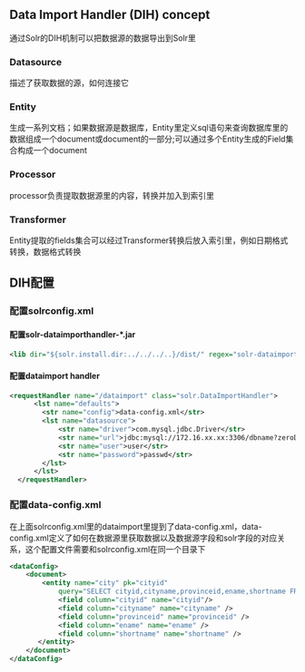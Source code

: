 ## Data Import Handler (DIH) concept
通过Solr的DIH机制可以把数据源的数据导出到Solr里

### Datasource
描述了获取数据的源，如何连接它

### Entity
生成一系列文档；如果数据源是数据库，Entity里定义sql语句来查询数据库里的数据组成一个document或document的一部分;可以通过多个Entity生成的Field集合构成一个document

### Processor
processor负责提取数据源里的内容，转换并加入到索引里

### Transformer
Entity提取的fields集合可以经过Transformer转换后放入索引里，例如日期格式转换，数据格式转换

## DIH配置
### 配置solrconfig.xml
#### 配置solr-dataimporthandler-*.jar
```xml
<lib dir="${solr.install.dir:../../../..}/dist/" regex="solr-dataimporthandler-.*\.jar" />
```
#### 配置dataimport handler
```xml
<requestHandler name="/dataimport" class="solr.DataImportHandler">
      <lst name="defaults">
        <str name="config">data-config.xml</str>
        <lst name="datasource">
            <str name="driver">com.mysql.jdbc.Driver</str>
            <str name="url">jdbc:mysql://172.16.xx.xx:3306/dbname?zeroDateTimeBehavior=convertToNull</str>
            <str name="user">user</str>
            <str name="password">passwd</str>
        </lst>
      </lst>
  </requestHandler>
```

### 配置data-config.xml
在上面solrconfig.xml里的dataimport里提到了data-config.xml，data-config.xml定义了如何在数据源里获取数据以及数据源字段和solr字段的对应关系，这个配置文件需要和solrconfig.xml在同一个目录下

```xml
<dataConfig>
    <document>
        <entity name="city" pk="cityid"
            query="SELECT cityid,cityname,provinceid,ename,shortname FROM city">
            <field column="cityid" name="cityid"/>
            <field column="cityname" name="cityname" />
            <field column="provinceid" name="provinceid" />
            <field column="ename" name="ename" />
            <field column="shortname" name="shortname" />
       </entity>
    </document>
</dataConfig>
```




  
